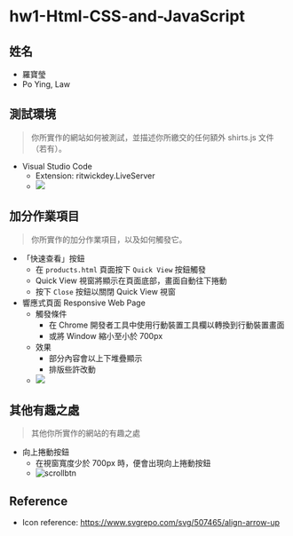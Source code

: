 # hw1-Html-CSS-and-JavaScript

## 姓名

-   羅寶瑩
-   Po Ying, Law

## 測試環境

> 你所實作的網站如何被測試，並描述你所繳交的任何額外 shirts.js 文件（若有）。

-   Visual Studio Code
    -   Extension: ritwickdey.LiveServer
    -   ![](https://i.imgur.com/J9hpiUS.png)

## 加分作業項目

> 你所實作的加分作業項目，以及如何觸發它。

-   「快速查看」按鈕
    -   在 `products.html` 頁面按下 `Quick View` 按鈕觸發
    -   Quick View 視窗將顯示在頁面底部，畫面自動往下捲動
    -   按下 `Close` 按鈕以關閉 Quick View 視窗
-   響應式頁面 Responsive Web Page
    -   觸發條件
        -   在 Chrome 開發者工具中使用行動裝置工具欄以轉換到行動裝置畫面
        -   或將 Window 縮小至小於 700px
    -   效果
        -   部分內容會以上下堆疊顯示
        -   排版些許改動
    -   ![](https://i.imgur.com/rlWSVGI.gif)

## 其他有趣之處

> 其他你所實作的網站的有趣之處

-   向上捲動按鈕
    -   在視窗寬度少於 700px 時，便會出現向上捲動按鈕
    -   ![scrollbtn](https://user-images.githubusercontent.com/30721578/226112344-169eba31-10e8-41eb-a405-9aa93345cc63.gif)


## Reference

-   Icon reference: https://www.svgrepo.com/svg/507465/align-arrow-up
